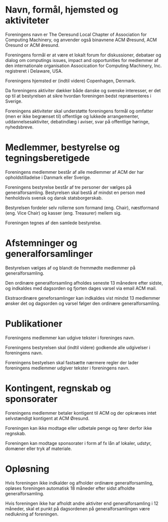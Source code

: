 # Navn, formål, hjemsted og aktiviteter
Foreningens navn er The Oeresund Local Chapter of Association for Computing Machinery, og anvender også binavnene ACM Øresund, ACM Öresund or ACM ø̈resund.

Foreningens formål er at være et lokalt forum for diskussioner, debataer og dialog om computings issues, impact and opportunities for medlemmer af den internationale organisation Assocication for Computing Machinery, Inc. registreret i Delaware, USA. 

Foreningens hjemsted er (indtil videre) Copenhagen, Denmark.

Da foreningens aktiviter dækker både danske og svenske interesser, er det op til at bestyrelsen at sikre hvordan foreningen bedst repræsenteres i Sverige. 

Foreningens aktiviteter skal understøtte foreningens formål og omfatter (men er ikke begrænset til) offentlige og lukkede arrangementer, uddannelsesaktiviter, debatindlæg i aviser, svar på offentlige høringe, nyhedsbreve. 


# Medlemmer, bestyrelse og tegningsberetigede
Foreningens medlemmer består af alle medlemmer af ACM der har opholdstilladelse i Danmark eller Sverige. 

Foreningens bestyrelse består af tre personer der vælges på generalforsamling. Bestyrelsen skal bestå af mindst en person med henholdsvis svensk og dansk statsborgerskab. 

Bestyrelsen fordeler selv rollerne som formand (eng. Chair), næstformand (eng. Vice Chair) og kasser (eng. Treasurer) mellem sig. 

Foreningen tegnes af den samlede bestyrelse.


# Afstemninger og generalforsamlinger
Bestyrelsen vælges af og blandt de fremmødte medlemmer på generalforsamling. 

Den ordinære generalforsamling afholdes seneste 13 månedere efter sidste, og indkaldes med dagsorden og fjorten dages varsel via email ACM mail. 

Ekstraordinære geneforsamlinger kan indkaldes vist mindst 13 medlemmer ønsker det og dagsorden og varsel følger den ordinære generalforsamling. 


# Publikationer
Foreningens medlemmer kan udgive tekster i foreninges navn.

Foreningens bestyrelsen skal (indtil videre) godkende alle udgivelser i foreningens navn. 

Foreningens bestyelsen skal fastsætte nærmere regler der lader foreningens medlemmer udgiver tekster i foreningens navn.

# Kontingent, regnskab og sponsorater
Foreningens medlemmer betaler kontigent til ACM og der opkræves intet selvstændigt kontigent at ACM Øresund. 

Foreningen kan ikke modtage eller udbetale penge og fører derfor ikke regnskab.

Foreningen kan modtage sponsorater i form af fx lån af lokaler, udstyr, domæner eller tryk af materiale. 

# Opløsning
Hvis foreningen ikke indkalder og afholder ordinære generalforsamling, opløses foreningen automatisk 18 måneder efter sidst afholdte generalforsamling. 

Hvis foreningen ikke har afholdt andre aktiviter end generalforsamling i 12 måneder, skal et punkt på dagsordenen på generalforsamlingen være nedlukning af foreningen. 



